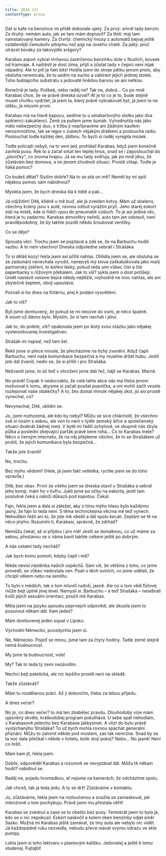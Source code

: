 ```yaml
---
title: 2014 (3)
contentType: prose
---
```


Dát si kafe na benzínce mi přídě dokonale ujetý. Za prvý: smrdí tady benzín. Za druhý: nemám auto, jak se tam mám dopravit? Za třetí: maj tam nainstalovaný kamery. Za čtvrtý: chemický hnusy z automatů bejvaj ještě vzdálenější čemukoliv pitnýmu než pigi na Josého chatě. Za pátý: proč utrácet kováky za takovýdle srágory?

Karabas aspoň vybral mrňavou zastrčenou benzínku dole v Nuslích, kousek od tramvaje. A naštěstí je dost zima, přijít a zůstat tady v čepici neni nijak nápadný. Ale to pití je fakt běs! Hodila jsem do stroje pětku jenom proto, aby obsluha neremcala, že tu sedim na sucho a zabírám jejich jedinej stolek. Toho bublajícího substrátu s jedovatě hnědou barvou se ani netknu.

Konečně je tady. Polibek, nebo raděj ne? Tak ne, dobrá… Co po mně Karabas chce, že se právě dneska ozval? Ať je to co je to, bude stejně muset chvilku vydržet, já jsem ta, který právě vybrakovali byt, já jsem ta na útěku, já mluvím první.

Karabas má na hlavě kapucu, sedíme tu u umakartovýho stolku jako dva spiklenci-zakuklenci. Ženě za pultem jsme šumák. Vyhodnotila nás jako málo nebezpečný duo, o tržbu ji nepřipravíme ani žádným kaufem nerozmnožíme, tak se rejpe v zubech nějakým drátkem a poslouchá rádio. Poslouchat todle každej den, zblbnu. To bych si raděj vyrejpla mozek.

Todle policajti nebyli, na to vem jed, prohlásil Karabas, když jsem konečně zavřela pusu. Řek to a začal srkat ten teplej hnus, snad se i zaposlouchal do „písničky“, co zrovna hrajou. Já se mu tady svěřuju, jak po mně jdou, že zůstávám bez domova, a on jenom zhodnotí situaci. Prostě chlap. Todle je ňáká pomoc?

Co budeš dělat? Slyším dobře? Na to se ptá on mě? Neměl by mi spíš nějakou pomoc sám nabídnout?

Myslela jsem, že bych dneska šla k tobě a pak…

Já odjíždím! Dítě, klidně u mě buď, ale já zvedám kotvy. Mám už sbaleno, všechny krámy jsou v autě, rovnou odtud vyrážím pryč. Jeho starej eskort stál na místě, kde si řidiči cpou do pneumatik vzduch. To je asi jediná věc, která je tu zadarmo. Karabas atmosféry neřeší, auto tam jen odstavil, není pravděpodobný, že by takhle pozdě někdo šrouboval ventilky.

Co se děje?

Spousta věcí. Trochu jsem se poptával a zdá se, že na Barbuchu hodili vazbu. A to není všechno! Dneska odpoledne sebrali i Strašáka.

To si děláš kozy! řekla jsem asi příliš nahlas. Ohlídla jsem se, ale obsluha se ze zadumání nenechala vyrušit, nanejvýš mý slova zaškatulkovala jako malý partnerský jiskření, to koření lásky, pokud teda umí vůbec číst a čte paperbacky s růžovým přebalem. Jak to víš? sykla jsem o dost potišejc. Umět nastavit volume bejvá někdy nejtěžší, rozhodně ne moc nahlas, ale ani zbytečně šeptem, obojí upoutává.

Pozvali si ho dnes na fízlárnu, prej k podání vysvětlení.

Jak to víš?

Byli jsme domluvený, že pokud se mi neozve do osmi, je něco špatně. A osum už dávno bylo. Myslim, že si tam nechali i jeho.

Jak to, do prdele, víš? opakovala jsem po ikstý svou otázku jako nějakej vysteroidovanej investigativec.

Strašák mi napsal, než tam šel.

Řekli jsme si přece minule, že přecházíme na tichý zvonění. Když čapli Barbuchu, není naše komunikace bezpečná a my musíme držet hubu. Jestli jste dál žvanili, nediv se, že si přišli i pro Strašáka.

Nežvanili jsme, to až teď v ohrožení jsme dali řeč, hájil se Karabas. Marně.

No právě! Copak ti nedocvaklo, že celá tahle akce nás má třeba jenom motivovat k tomu, abysme si začali posílat psaníčka, a oni mohli začít vesele rozlepovat naše obálečky? A to, žes dostal minule nějakej úkol, jsi asi prostě vynechal, co?

Nevynechal, Dítě, uklidni se.

Jo, jsem rozhozená, ale kdo by nebyl? Můžu se sice chlácholit, že všechno své si nosím s sebou, ale von to není v týdle zemský šířce a společenský situaci dvakrát žádnej med. V bytě mi řádili úchylové, ve skupině nás zbyla půlka a poslední zbejvající parťák právě bere roha… Co to Karabas mele? Něco o černým internetu, že na něj přejdeme všichni, že to se Strašákem už prubli, že jejich komunikace byla bezpečná…

Takže jste žvanili!

No, trochu.

Bez mýho vědomí! (Hele, já jsem fakt velitelka, rychle jsem se do toho vpravila.)

Dítě, bez obav. První ze všeho jsem se dneska stavil u Strašáka a sebral jeho komp, mám ho v kufru. Jukli jsme po očku na eskorta, jestli tam poslušně čeká s náloží důkazů pod kapotou. Čekal.

Fajn, řekla jsem a dala si záležet, aby z tónu mýho hlasu bylo každýmu jasný, že fajn to teda neni. S těma technickejma věcma mě teď vynech. Nehodlám řešit ani to, že jste mě obešli a dál spolu kecali. Zeptám se tě na něco jinýho: Rozumím ti, Karabasi, správně, že zdrháš?

Nemůžu čekat, až si přijdou i pro mě! Jestli se domáknou, co už máme za sebou, přestanou se s náma bavit takhle celkem ještě po dobrým.

A nás ostatní tady necháš?

Jak bych komu pomoh, kdyby čapli i mě?

Nikde nevisí nástěnka našich úspěchů. Sám víš, že většina z toho, co jsme provedli, se vůbec nedostala ven. Psali o těch sviních, co jsme udělali, že chcípli věkem nebo na senilitu.

To bylo v médiích, tak o tom mluvili rudoši, jasně. Ale co o tom vědi fízlové, může bejt úplně jinej level. Nemysli si. Barbuchu – a teď Strašáka – nesebrali kvůli jejich sexuální orientaci, poučil mě Karabas.

Měla jsem na jazyku spoustu peprnejch odpovědí, ale zkusila jsem to posunout někam dál. Kam jedeš?

Mám domluvenej jeden squat v Lipsku.

Východní Německo, povzdychla jsem si.

Ne, Německo. Pojeď se mnou, jsme tam za čtyry hodiny. Tadle země stejně nemá budoucnost.

My jsme ta budoucnost, vole!

My? Tak to teda tý zemi nezávidím.

Nechci bejt patetická, ale nic lepšího prostě neni na skladě.

Takže zůstáváš?

Mám tu rozdělanou práci. Až ji dokončím, třeba za tebou přijedu.

A dnes večer?

No jo, co dnes večer? to má ten zbabělec pravdu. Dlouhodobý vize mám ujasněný skvěle, krátkodobej program pokulhává. U sebe spát nehodlám, v Karabasově pelechu bez Karabase jakbysmet. A vlízt do bytu právě vyslýchanýho Strašáka? To už bych mohla rovnou spáchat generální přiznání. Můžu to zalomit někde pod mostem, zas tak nemrzne. Snad by se ta noc dala přečkat i někde v hotelu, kolik stojí pokoj? Nebo… No jasně! Není co řešit.

Mám kam jít, řekla jsem.

Dobře, odpověděl Karabas a rozumně se nevyptával dál. Můžu tě někam hodit? nabídnul se.

Raděj ne, pojedu hromadkou, ať nejsme na kamerách, že odcházíme spolu.

Jak chceš, tak já teda jedu. A ty se drž! Zůstáváme v kontaktu.

Jo, zůstáváme, řekla jsem na rozloučenou a snažila se zamaskovat, jak intenzivně o tom pochybuju. Právě jsem mu přestala věřit!

Karabas se zvednul a zase se to obešlo bez pusy. Tentokrát jsem to byla já, kdo se o nic nepokusil. Eskort naskočil a kolem oken benzínky odjel směr Sasko. Možná mi Karabas ještě zamával, ze tmy auta ale nebylo nic vidět. Já každopádně ruku nezvedla, nebudu přece mávat svýmu odrazu ve skle pumpy.

Lokla jsem si toho lektvaru v plastovým kalíšku. Jedovatej a ještě k tomu studenej. Fujtajbl!
